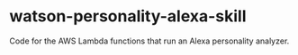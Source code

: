 # watson-personality-alexa-skill
Code for the AWS Lambda functions that run an Alexa personality analyzer. 
